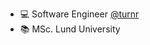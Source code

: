 - :computer: Software Engineer <a href="https://www.turnr.se/">@turnr</a>
- :books: MSc. Lund University
